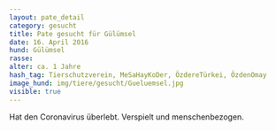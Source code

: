 ```yaml
---
layout: pate_detail
category: gesucht
title: Pate gesucht für Gülümsel
date: 16. April 2016
hund: Gülümsel
rasse:
alter: ca. 1 Jahre
hash_tag: Tierschutzverein, MeSaHayKoDer, ÖzdereTürkei, ÖzdenOmay
image_hund: img/tiere/gesucht/Gueluemsel.jpg
visible: true
---
```


Hat den Coronavirus überlebt. Verspielt und menschenbezogen.
